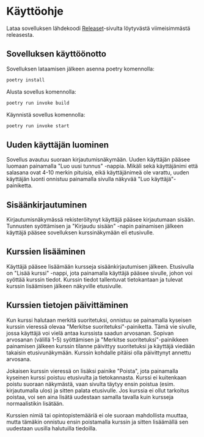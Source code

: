 # Käyttöohje

Lataa sovelluksen lähdekoodi [Releaset](https://github.com/isa-srs/ot-harjoitustyo2022/releases)-sivulta löytyvästä viimeisimmästä releasesta.

## Sovelluksen käyttöönotto

Sovelluksen lataamisen jälkeen asenna poetry komennolla:

```bash
poetry install
```

Alusta sovellus komennolla:

```bash
poetry run invoke build
```

Käynnistä sovellus komennolla:

```bash
poetry run invoke start
```

## Uuden käyttäjän luominen

Sovellus avautuu suoraan kirjautumisnäkymään. Uuden käyttäjän pääsee luomaan painamalla "Luo uusi tunnus" -nappia. Mikäli sekä käyttäjänimi että salasana ovat 4-10 merkin pituisia, eikä käyttäjänimeä ole varattu, uuden käyttäjän luonti onnistuu painamalla sivulla näkyvää "Luo käyttäjä"-painiketta. 

## Sisäänkirjautuminen

Kirjautumisnäkymässä rekisteröitynyt käyttäjä pääsee kirjautumaan sisään. Tunnusten syöttämisen ja "Kirjaudu sisään" -napin painamisen jälkeen käyttäjä pääsee sovelluksen kurssinäkymään eli etusivulle.

## Kurssien lisääminen

Käyttäjä pääsee lisäämään kursseja sisäänkirjautumisen jälkeen. Etusivulla on "Lisää kurssi" -nappi, jota painamalla käyttäjä pääsee sivulle, johon voi syöttää kurssin tiedot. Kurssin tiedot tallentuvat tietokantaan ja tulevat kurssin lisäämisen jälkeen näkyville etusivulle. 

## Kurssien tietojen päivittäminen

Kun kurssi halutaan merkitä suoritetuksi, onnistuu se painamalla kyseisen kurssin vieressä olevaa "Merkitse suoritetuksi"-painiketta. Tämä vie sivulle, jossa käyttäjä voi vielä antaa kurssista saadun arvosanan. Sopivan arvosanan (välillä 1-5) syöttämisen ja "Merkitse suoritetuksi"-painikkeen painamisen jälkeen kurssin tilanne päivittyy suoritetuksi ja käyttäjä viedään takaisin etusivunäkymään. Kurssin kohdalle pitäisi olla päivittynyt annettu arvosana. 

Jokaisen kurssin vieressä on lisäksi painike "Poista", jota painamalla kyseinen kurssi poistuu etusivulta ja tietokannasta. Kurssi ei kuitenkaan poistu suoraan näkymästä, vaan sivulta täytyy ensin poistua (esim. kirjautumalla ulos) ja sitten palata etusivulle. Jos kurssia ei ollut tarkoitus poistaa, voi sen aina lisätä uudestaan samalla tavalla kuin kursseja normaalistikin lisätään. 

Kurssien nimiä tai opintopistemääriä ei ole suoraan mahdollista muuttaa, mutta tämäkin onnistuu ensin poistamalla kurssin ja sitten lisäämällä sen uudestaan uusilla halutuilla tiedoilla.

